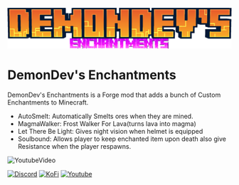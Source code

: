 ![Logo](./assets/demondevs_enchantments.png)
# DemonDev's Enchantments
DemonDev's Enchantments is a Forge mod that adds a bunch of Custom Enchantments to Minecraft. 

* AutoSmelt: Automatically Smelts ores when they are mined.
* MagmaWalker: Frost Walker For Lava(turns lava into magma)
* Let There Be Light: Gives night vision when helmet is equipped
* Soulbound: Allows player to keep enchanted item upon death also give Resistance when the player respawns.

![YoutubeVideo](https://youtu.be/mGJczA5E1Js)

[![Discord](https://img.icons8.com/?size=50&id=65646&format=png&color=000000)](https://discord.com/invite/wWu76mzAyS) [![KoFi](https://img.icons8.com/?size=50&id=aE4hnRenCYJB&format=png&color=000000)](https://ko-fi.com/demondev0666) [![Youtube](https://img.icons8.com/?size=50&id=19318&format=png&color=000000)](https://www.youtube.com/@demondevmc)

